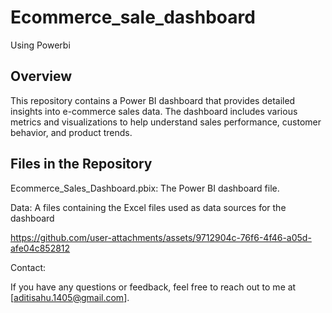 # Ecommerce_sale_dashboard
Using Powerbi 

## Overview

This repository contains a Power BI dashboard that provides detailed insights into e-commerce sales data. The dashboard includes various metrics and visualizations to help understand sales performance, customer behavior, and product trends.

## Files in the Repository

Ecommerce_Sales_Dashboard.pbix: The Power BI dashboard file.

Data: A files containing the Excel files used as data sources for the dashboard

https://github.com/user-attachments/assets/9712904c-76f6-4f46-a05d-afe04c852812

Contact:

If you have any questions or feedback, feel free to reach out to me at [aditisahu.1405@gmail.com].
